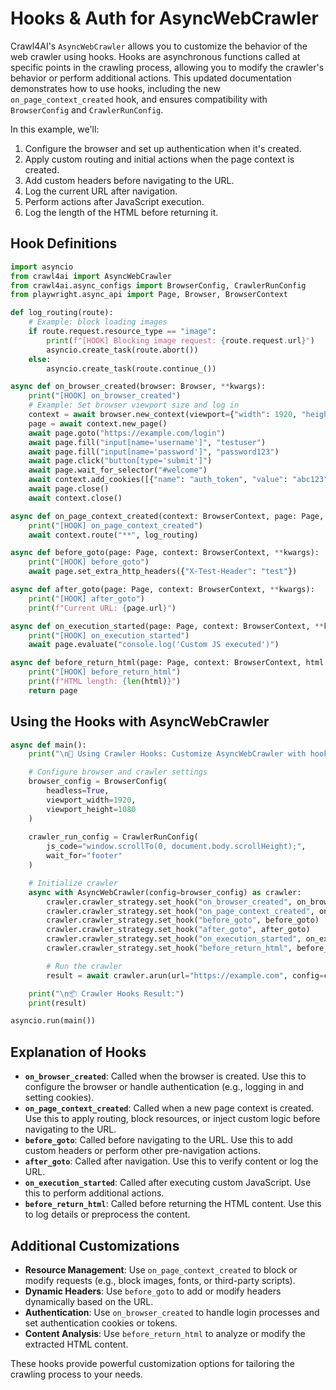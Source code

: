 # Hooks & Auth for AsyncWebCrawler

Crawl4AI's `AsyncWebCrawler` allows you to customize the behavior of the web crawler using hooks. Hooks are asynchronous functions called at specific points in the crawling process, allowing you to modify the crawler's behavior or perform additional actions. This updated documentation demonstrates how to use hooks, including the new `on_page_context_created` hook, and ensures compatibility with `BrowserConfig` and `CrawlerRunConfig`.

In this example, we'll:

1. Configure the browser and set up authentication when it's created.
2. Apply custom routing and initial actions when the page context is created.
3. Add custom headers before navigating to the URL.
4. Log the current URL after navigation.
5. Perform actions after JavaScript execution.
6. Log the length of the HTML before returning it.

## Hook Definitions

```python
import asyncio
from crawl4ai import AsyncWebCrawler
from crawl4ai.async_configs import BrowserConfig, CrawlerRunConfig
from playwright.async_api import Page, Browser, BrowserContext

def log_routing(route):
    # Example: block loading images
    if route.request.resource_type == "image":
        print(f"[HOOK] Blocking image request: {route.request.url}")
        asyncio.create_task(route.abort())
    else:
        asyncio.create_task(route.continue_())

async def on_browser_created(browser: Browser, **kwargs):
    print("[HOOK] on_browser_created")
    # Example: Set browser viewport size and log in
    context = await browser.new_context(viewport={"width": 1920, "height": 1080})
    page = await context.new_page()
    await page.goto("https://example.com/login")
    await page.fill("input[name='username']", "testuser")
    await page.fill("input[name='password']", "password123")
    await page.click("button[type='submit']")
    await page.wait_for_selector("#welcome")
    await context.add_cookies([{"name": "auth_token", "value": "abc123", "url": "https://example.com"}])
    await page.close()
    await context.close()

async def on_page_context_created(context: BrowserContext, page: Page, **kwargs):
    print("[HOOK] on_page_context_created")
    await context.route("**", log_routing)

async def before_goto(page: Page, context: BrowserContext, **kwargs):
    print("[HOOK] before_goto")
    await page.set_extra_http_headers({"X-Test-Header": "test"})

async def after_goto(page: Page, context: BrowserContext, **kwargs):
    print("[HOOK] after_goto")
    print(f"Current URL: {page.url}")

async def on_execution_started(page: Page, context: BrowserContext, **kwargs):
    print("[HOOK] on_execution_started")
    await page.evaluate("console.log('Custom JS executed')")

async def before_return_html(page: Page, context: BrowserContext, html: str, **kwargs):
    print("[HOOK] before_return_html")
    print(f"HTML length: {len(html)}")
    return page
```

## Using the Hooks with AsyncWebCrawler

```python
async def main():
    print("\n🔗 Using Crawler Hooks: Customize AsyncWebCrawler with hooks!")

    # Configure browser and crawler settings
    browser_config = BrowserConfig(
        headless=True,
        viewport_width=1920,
        viewport_height=1080
    )
    
    crawler_run_config = CrawlerRunConfig(
        js_code="window.scrollTo(0, document.body.scrollHeight);",
        wait_for="footer"
    )

    # Initialize crawler
    async with AsyncWebCrawler(config=browser_config) as crawler:
        crawler.crawler_strategy.set_hook("on_browser_created", on_browser_created)
        crawler.crawler_strategy.set_hook("on_page_context_created", on_page_context_created)
        crawler.crawler_strategy.set_hook("before_goto", before_goto)
        crawler.crawler_strategy.set_hook("after_goto", after_goto)
        crawler.crawler_strategy.set_hook("on_execution_started", on_execution_started)
        crawler.crawler_strategy.set_hook("before_return_html", before_return_html)

        # Run the crawler
        result = await crawler.arun(url="https://example.com", config=crawler_run_config)

    print("\n📦 Crawler Hooks Result:")
    print(result)

asyncio.run(main())
```

## Explanation of Hooks

- **`on_browser_created`**: Called when the browser is created. Use this to configure the browser or handle authentication (e.g., logging in and setting cookies).
- **`on_page_context_created`**: Called when a new page context is created. Use this to apply routing, block resources, or inject custom logic before navigating to the URL.
- **`before_goto`**: Called before navigating to the URL. Use this to add custom headers or perform other pre-navigation actions.
- **`after_goto`**: Called after navigation. Use this to verify content or log the URL.
- **`on_execution_started`**: Called after executing custom JavaScript. Use this to perform additional actions.
- **`before_return_html`**: Called before returning the HTML content. Use this to log details or preprocess the content.

## Additional Customizations

- **Resource Management**: Use `on_page_context_created` to block or modify requests (e.g., block images, fonts, or third-party scripts).
- **Dynamic Headers**: Use `before_goto` to add or modify headers dynamically based on the URL.
- **Authentication**: Use `on_browser_created` to handle login processes and set authentication cookies or tokens.
- **Content Analysis**: Use `before_return_html` to analyze or modify the extracted HTML content.

These hooks provide powerful customization options for tailoring the crawling process to your needs.

